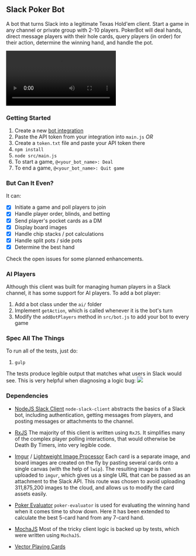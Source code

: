 ## Slack Poker Bot
A bot that turns Slack into a legitimate Texas Hold'em client. Start a game in any channel or private group with 2-10 players. PokerBot will deal hands, direct message players with their hole cards, query players (in order) for their action, determine the winning hand, and handle the pot.

![](https://s3.amazonaws.com/f.cl.ly/items/3r360O0H0w162P1d1b3W/Screen%20Recording%202015-08-22%20at%2009.44%20PM.mov)

### Getting Started
1. Create a new [bot integration](https://my.slack.com/services/new/bot)
1. Paste the API token from your integration into `main.js` _OR_
1. Create a `token.txt` file and paste your API token there
1. `npm install`
1. `node src/main.js`
1. To start a game, `@<your_bot_name>: Deal`
1. To end a game, `@<your_bot_name>: Quit game`

### But Can It Even?
It can:
- [x] Initiate a game and poll players to join
- [x] Handle player order, blinds, and betting
- [x] Send player's pocket cards as a DM
- [x] Display board images
- [x] Handle chip stacks / pot calculations
- [x] Handle split pots / side pots
- [x] Determine the best hand

Check the open issues for some planned enhancements.

### AI Players
Although this client was built for managing human players in a Slack channel, it has some support for AI players. To add a bot player:

1. Add a bot class under the `ai/` folder
1. Implement `getAction`, which is called whenever it is the bot's turn
1. Modify the `addBotPlayers` method in `src/bot.js` to add your bot to every game

### Spec All The Things
To run all of the tests, just do:

1. `gulp`

The tests produce legible output that matches what users in Slack would see. This is very helpful when diagnosing a logic bug:
![](https://s3.amazonaws.com/f.cl.ly/items/2T2c472a3M390J2T2t3I/Image%202015-07-23%20at%202.26.12%20PM.png)

### Dependencies
* [NodeJS Slack Client](https://github.com/slackhq/node-slack-client)
`node-slack-client` abstracts the basics of a Slack bot, including authentication, getting messages from players, and posting messages or attachments to the channel.

* [RxJS](https://github.com/Reactive-Extensions/RxJS)
The majority of this client is written using `RxJS`. It simplifies many of the complex player polling interactions, that would otherwise be Death By Timers, into very legible code.

* [Imgur](https://github.com/kaimallea/node-imgur) / [Lightweight Image Processor](https://github.com/EyalAr/lwip)
Each card is a separate image, and board images are created on the fly by pasting several cards onto a single canvas (with the help of  `lwip`). The resulting image is than uploaded to `imgur`, which gives us a single URL that can be passed as an attachment to the Slack API. This route was chosen to avoid uploading 311,875,200 images to the cloud, and allows us to modify the card assets easily.

* [Poker Evaluator](https://github.com/chenosaurus/poker-evaluator)
`poker-evaluator` is used for evaluating the winning hand when it comes time to show down. Here it has been extended to calculate the best 5-card hand from any 7-card hand.

* [MochaJS](http://mochajs.org/)
Most of the tricky client logic is backed up by tests, which were written using `MochaJS`.

* [Vector Playing Cards](https://code.google.com/p/vector-playing-cards/)
